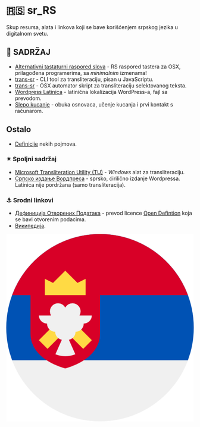 # 🇷🇸 sr_RS

Skup resursa, alata i linkova koji se bave korišćenjem srpskog jezika u digitalnom svetu.

## 📕 SADRŽAJ

+ [Alternativni tastaturni raspored slova](keyboard/index.md) - RS raspored tastera za OSX, prilagođena programerima, sa _minimalnim_ izmenama!
+ [trans-sr](trans-sr/README.md) - CLI tool za transliteraciju, pisan u JavaScriptu.
+ [trans-sr](trans-workflows/README.md) - OSX automator skript za transliteraciju selektovanog teksta.
+ [Wordpress Latinica](wordpress/index.md) - latinična lokalizacija WordPress-a, fajl sa prevodom.
+ [Slepo kucanje](slepo-kucanje/index.md) - obuka osnovaca, učenje kucanja i prvi kontakt s računarom.

## Ostalo

+ [Definicije](Definicije.md) nekih pojmova.

### ✴ Spoljni sadržaj

+ [Microsoft Transliteration Utility (TU)](https://www.microsoft.com/en-us/download/details.aspx?id=17933) - _Windows_ alat za transliteraciju.
+ [Српско издање Вордпреса](https://sr.wordpress.org) - sprsko, ćirilično izdanje Wordpressa. Latinica nije pordržana (samo transliteracija).


### ⚓ Srodni linkovi

+ [Дефиниција Отворених Података](https://github.com/HeapSpace/opendefinition/blob/gh-pages/od/2.1/sr/index.markdown) - prevod licence [Open Defintion](http://opendefinition.org) koja se bavi otvorenim podacima.
+ [Википедијa](https://sr.wikipedia.org/wiki/Главна_страна).


![](serbia.png)
